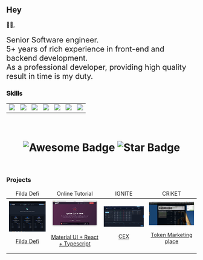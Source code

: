 <h2>Hey </h2>👋🏻,

<p style="font-size: 20px">Senior Software engineer.<br /> 5+ years of rich experience in front-end and backend development. <br /> As a professional developer, providing high quality result in time is my duty. </p>

### 𝐒𝐤𝐢𝐥𝐥s
<table>
  <tr>
    <!-- <td><img src="https://github.com/kroim/profile/blob/master/icons/icon_nft.png?raw=true" width="200"></td>
         <td><img src="https://github.com/kroim/profile/blob/master/icons/icon_defi.png?raw=true" width="200"></td>
         <td><img src="https://github.com/kroim/profile/blob/master/icons/icon_pancake.png?raw=true" width="200"></td>
         <td><img src="https://github.com/kroim/profile/blob/master/icons/icon_solidity.png?raw=true" width="200"></td>
         <td><img src="https://github.com/kroim/profile/blob/master/icons/icon_truffle.png?raw=true" width="200"></td>
         <td><img src="https://github.com/kroim/profile/blob/master/icons/icon_metamask.png?raw=true" width="200"></td>
         <td><img src="https://github.com/kroim/profile/blob/master/icons/icon_pivx.png?raw=true" width="200"></td> -->
    <td>
      <img
        src="https://seekicon.com/free-icon-download/typescript_2.svg"
        width="200"
      />
    </td>
    <td>
      <img
        src="https://cdn.iconscout.com/icon/free/png-128/javascript-1174950.png"
        width="200"
      />
    </td>
    <td>
      <img
        src="https://cdn.iconscout.com/icon/free/png-128/react-1175109.png"
        width="200"
      />
    </td>
    <td>
      <img
        src="https://seekicon.com/free-icon-download/redux_2.svg"
        width="200"
      />
    </td>
    <td>
      <img
        src="https://seekicon.com/free-icon-download/ethereum_3.svg"
        width="200"
      />
    </td>
    <td>
      <img
        src="https://seekicon.com/free-icon-download/bitcoin_4.svg"
        width="200"
      />
    </td>
    <td>
      <img
        src="https://seekicon.com/free-icon-download/material-ui_1.svg"
        width="200"
      />
    </td>
  </tr>
</table>


<h1 align="center">
    <!--<img
      src="./assets/certification.png"
      width="80%"
      height="auto"
      alt="Literally Logo"
    />-->
    <br />
    <img
      src="https://cdn.rawgit.com/sindresorhus/awesome/d7305f38d29fed78fa85652e3a63e154dd8e8829/media/badge.svg"
      alt="Awesome Badge"
    />
    <img
      src="https://img.shields.io/static/v1?label=%F0%9F%8C%9F&message=If%20Useful&style=style=flat&color=BC4E99"
      alt="Star Badge"
    />
  </h1>
  <br />

### Projects
<table>
  <thead align="center">
    <tr>
      <td>Filda Defi</td>
      <td>Online Tutorial</td>
      <td>IGNITE</td>
      <td>CRIKET</td>
    </tr>
  </thead>
  <tbody>
    <tr>
      <td>
        <a href="https://filda.io/">
          <img
            src="https://github.com/snowwhitedev/profile_stuff/blob/master/01_filda.png?raw=true"
            width="200"
          />
          <p align="center">Filda Defi</p>
        </a>
      </td>
      <td>
        <a href="https://rhizo.us/">
          <img
            src="./assets/1.jpg"
            width="200"
          />
          <p align="center">Material UI + React + Typescript</p>
        </a>
      </td>
      <td>
        <a href="https://www.cointral.com/">
          <img
            src="https://github.com/snowwhitedev/profile_stuff/blob/master/04_cointral.png?raw=true"
            width="200"
          />
          <p align="center">CEX</p>
        </a>
      </td>
      <td>
        <a href="https://www.xe.com/">
          <img
            src="./assets/2.png"
            width="200"
          />
          <p align="center">Token Marketing place</p>
        </a>
      </td>
    </tr>
  </tbody>
</table>

